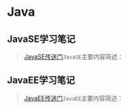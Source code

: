 # Java

## JavaSE学习笔记

> [JavaSE传送门](./01_javaSE/index.md)`JavaSE`主要内容简述：

## JavaEE学习笔记

> [JavaEE传送门](./01_javaEE/index.md)`JavaEE`主要内容简述：


